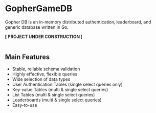 # GopherGameDB
Gopher DB is an in-memory distributed authentication, leaderboard, and generic database written in Go.

**[ PROJECT UNDER CONSTRUCTION ]**
<br>
<br>
## Main Features
  - Stable, reliable schema validation
  - Highly effective, flexible queries
  - Wide selection of data types
  - User Authentication Tables (single select queries only)
  - Key-value Tables (multi & single select queries)
  - List Tables (multi & single select queries)
  - Leaderboards (multi & single select queries)
  - Easy-to-use

